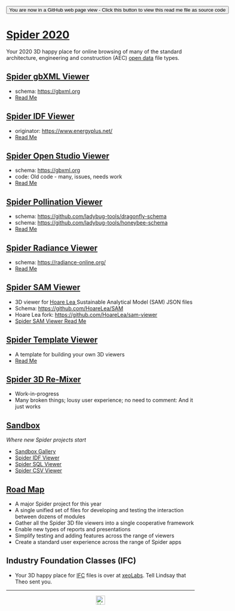 <span style=display:none; >[You are now in a GitHub source code view - click this link to view Read Me file as a web page]( https://ladybug-tools.github.io/spider-2020/ "View file as a web page." ) </span>

<div><input type=button onclick=window.top.location.href="https://github.com/ladybug-tools/spider-2020"
value="You are now in a GitHub web page view - Click this button to view this read me file as source code" ></div>

# [Spider 2020]( ./index.html )

Your 2020 3D happy place for online browsing of many of the standard architecture, engineering and construction (AEC) [open data]( https://en.wikipedia.org/wiki/Open_data ) file types.

## [Spider gbXML Viewer]( https://ladybug.tools/spider-2020/spider-gbxml-viewer/)

<!--@@@
<iframe src=https://ladybug.tools/spider-2020/spider-gbxml-viewer/ width=100% height=400px ></iframe>
_Spider gbXML Viewer_
@@@-->

* schema: https://gbxml.org
* [Read Me]( https://github.com/ladybug-tools/spider-2020/tree/master/spider-gbxml-viewer/)

## [Spider IDF Viewer]( https://ladybug.tools/spider-2020/spider-idf-viewer/)

* originator: https://www.energyplus.net/
* [Read Me]( https://github.com/ladybug-tools/spider-2020/tree/master/spider-idf-viewer/)

## [Spider Open Studio Viewer]( https://ladybug.tools/spider-2020/spider-open-studio-viewer/)

* schema: https://gbxml.org
* code: Old code - many, issues, needs work
* [Read Me]( https://github.com/ladybug-tools/spider-2020/tree/master/spider-open-studio-viewer/)

## [Spider Pollination Viewer]( https://ladybug.tools/spider-2020/spider-pollination-viewer/)

* schema: https://github.com/ladybug-tools/dragonfly-schema
* schema: https://github.com/ladybug-tools/honeybee-schema
* [Read Me]( https://github.com/ladybug-tools/spider-2020/tree/master/spider-pollinatuion-viewer/)

## [Spider Radiance Viewer]( https://ladybug.tools/spider-2020/spider-radiance-viewer/)

* schema: https://radiance-online.org/
* [Read Me]( https://github.com/ladybug-tools/spider-2020/tree/master/spider-radiance-viewer/)

## [Spider SAM Viewer]( https://ladybug.tools/spider-2020/spider-sam-viewer/)

* 3D viewer for [Hoare Lea ]( https://hoarelea.com/" ) Sustainable Analytical Model (SAM) JSON files
* Schema: https://github.com/HoareLea/SAM
* Hoare Lea fork: https://github.com/HoareLea/sam-viewer
* [Spider SAM Viewer Read Me]( https://github.com/ladybug-tools/spider-2020/tree/master/spider-sam-viewer/)

## [Spider Template Viewer]( https://ladybug.tools/spider-2020/spider-template-viewer/)

* A template for building your own 3D viewers
* [Read Me]( https://github.com/ladybug-tools/spider-2020/tree/master/spider-template-viewer/)


## [Spider 3D Re-Mixer]( https://www.ladybug.tools/spider-2020/spider-3d-remixer/ )

* Work-in-progress
* Many broken things; lousy user experience; no need to comment: And it just works

## [Sandbox]( https://www.ladybug.tools/spider-2020/sandbox )

_Where new Spider projects start_

* [Sandbox Gallery]( https://ladybug.tools/spider-2020/sandbox/ )
* [Spider IDF Viewer]( https://ladybug.tools/spider-2020/sandbox/spider-idf-viewer/ )
* [Spider SQL Viewer]( https://ladybug.tools/spider-2020/sandbox/spider-sql-viewer/ )
* [Spider CSV Viewer]( https://ladybug.tools/spider-2020/sandbox/spider-csv-viewer/ )



## [Road Map]( https://www.ladybug.tools/spider-2020/#spider-3d-remixer-roadmap.md )


* A major Spider project for this year
* A single unified set of files for developing and testing the interaction between dozens of modules
* Gather all the Spider 3D file viewers into a single cooperative framework
* Enable new types of reports and presentations
* Simplify testing and adding features across the range of viewers
* Create a standard user experience across the range of Spider apps

## Industry Foundation Classes (IFC) 

* Your 3D happy place for [IFC]( https://en.wikipedia.org/wiki/Industry_Foundation_Classes ) files is over at [xeoLabs]( https://xeolabs.com/ ). Tell Lindsay that Theo sent you.

***

<center><img style=color:green; title="Your AEC 3D viewer happy place!" height="24" width="24" 
    src="https://ladybug.tools/artwork/icons_bugs/ico/spider.ico"> 
</center>
